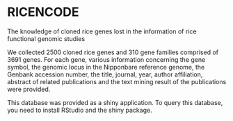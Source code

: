 RICENCODE
=========

The knowledge of cloned rice genes lost in the information of rice functional genomic studies

We collected 2500 cloned rice genes and 310 gene families comprised of 3691 genes. For each gene, 
various information concerning the gene symbol, the genomic locus in the Nipponbare reference genome, 
the Genbank accession number, the title, journal, year, author affiliation, abstract of related 
publications and the text mining result of the publications were provided.

This database was provided as a shiny application. To query this database, you need to install RStudio
and the shiny package.

